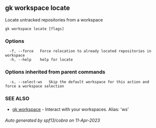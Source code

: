 ## gk workspace locate

Locate untracked repositories from a workspace

```
gk workspace locate [flags]
```

### Options

```
  -f, --force   Force relocation to already located repositories in workspace
  -h, --help    help for locate
```

### Options inherited from parent commands

```
  -s, --select-ws   Skip the default workspace for this action and force a workspace selection
```

### SEE ALSO

* [gk workspace](gk_workspace.md)	 - Interact with your workspaces. Alias: 'ws'

###### Auto generated by spf13/cobra on 11-Apr-2023
